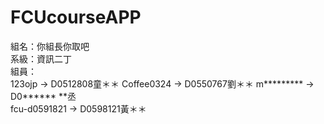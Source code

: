 # FCUcourseAPP
組名：你組長你取吧  
系級：資訊二丁  
組員：  
123ojp → D0512808童＊＊
Coffee0324 → D0550767劉＊＊
m*********    → D0****** **丞  
fcu-d0591821 → D0598121黃＊＊
